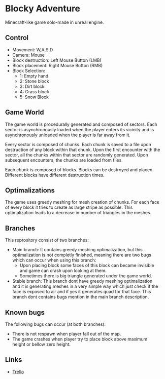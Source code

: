 # Blocky Adventure
Minecraft-like game solo-made in unreal engine.

## Control
- Movement: W,A,S,D
- Camera: Mouse
- Block destruction: Left Mouse Button (LMB)
- Block placement: Right Mouse Button (RMB)
- Block Selection:
  - 1: Empty hand
  - 2: Stone block
  - 3: Dirt block
  - 4: Grass block
  - 5: Snow Block

## Game World
The game world is procedurally generated and composed of sectors. Each sector is asynchronously loaded when the player enters its vicinity and is asynchronously unloaded when the player is far away from it.

Every sector is composed of chunks. Each chunk is saved to a file upon destruction of any block within that chunk. Upon the first encounter with the sector, all the chunks within that sector are randomly generated. Upon subsequent encounters, the chunks are loaded from files.

Each chunk is composed of blocks. Blocks can be destroyed and placed. Different blocks have different destruction times.

## Optimalizations
The game uses greedy meshing for mesh creation of chunks. For each face of every block it tries to create as large stripe as possible. This optimalization leads to a decrease in number of triangles in the meshes.

## Branches
This reprository consist of two branches:
- Main branch: It contains greedy meshing optimalization, but this optimalization is not completly finished, meaning there are two bugs which can occur when using this branch:
  - Upon placing block some faces of this block can became invisible and game can crash upon looking at them.
  - Sometimes there is big triangle generated under the game world.
- Stable branch: This branch dont have greedy meshing optimalization and it is generating meshes in a very simple way which just check if the face is exposed to air and if yes it generates quad for that face. This branch dont contains bugs mention in the main branch description.

## Known bugs
The following bugs can occur (at both branches):
- There is not respawn when player fall out of the map.
- The game crashes when player try to place block above maximum height or bellow zero height.

## Links
- [Trello](https://trello.com/b/xAdQrWXY/blocky-adventure)
